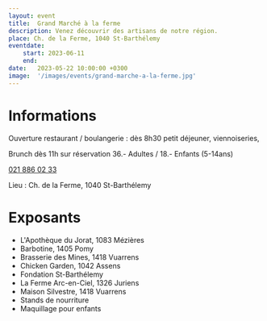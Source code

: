 ```yaml
---
layout: event
title:  Grand Marché à la ferme 
description: Venez découvrir des artisans de notre région.
place: Ch. de la Ferme, 1040 St-Barthélemy
eventdate:
    start: 2023-06-11
    end:
date:   2023-05-22 10:00:00 +0300
image:  '/images/events/grand-marche-a-la-ferme.jpg'
---
```


# Informations 
Ouverture restaurant / boulangerie : 
dès 8h30 petit déjeuner, viennoiseries, 

Brunch dès 11h sur réservation 36.- Adultes / 18.- Enfants (5-14ans)

<a href="tel:+41218860233">021 886 02 33</a>

Lieu : Ch. de la Ferme, 1040 St-Barthélemy

# Exposants

- L'Apothèque du Jorat, 1083 Mézières
- Barbotine, 1405 Pomy
- Brasserie des Mines, 1418 Vuarrens
- Chicken Garden, 1042 Assens
- Fondation St-Barthélemy
- La Ferme Arc-en-Ciel, 1326 Juriens
- Maison Silvestre, 1418 Vuarrens
- Stands de nourriture
- Maquillage pour enfants






